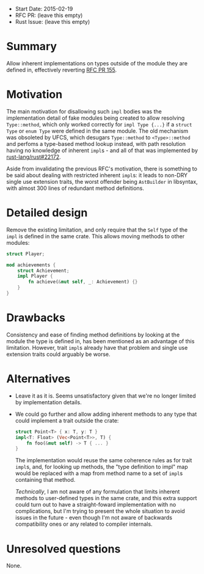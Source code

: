 - Start Date: 2015-02-19
- RFC PR: (leave this empty)
- Rust Issue: (leave this empty)

# Summary

Allow inherent implementations on types outside of the module they are defined in,
effectively reverting [RFC PR 155](https://github.com/rust-lang/rfcs/pull/155).

# Motivation

The main motivation for disallowing such `impl` bodies was the implementation
detail of fake modules being created to allow resolving `Type::method`, which
only worked correctly for `impl Type {...}` if a `struct Type` or `enum Type`
were defined in the same module. The old mechanism was obsoleted by UFCS,
which desugars `Type::method` to `<Type>::method` and perfoms a type-based
method lookup instead, with path resolution having no knowledge of inherent
`impl`s - and all of that was implemented by [rust-lang/rust#22172](https://github.com/rust-lang/rust/pull/22172).

Aside from invalidating the previous RFC's motivation, there is something to be
said about dealing with restricted inherent `impl`s: it leads to non-DRY single
use extension traits, the worst offender being `AstBuilder` in libsyntax, with
almost 300 lines of redundant method definitions.

# Detailed design

Remove the existing limitation, and only require that the `Self` type of the
`impl` is defined in the same crate. This allows moving methods to other modules:
```rust
struct Player;

mod achievements {
    struct Achievement;
    impl Player {
        fn achieve(&mut self, _: Achievement) {}
    }
}
```

# Drawbacks

Consistency and ease of finding method definitions by looking at the module the
type is defined in, has been mentioned as an advantage of this limitation.
However, trait `impl`s already have that problem and single use extension traits
could arguably be worse.

# Alternatives

- Leave it as it is. Seems unsatisfactory given that we're no longer limited
  by implementation details.

- We could go further and allow adding inherent methods to any type that could
  implement a trait outside the crate:
  ```rust
  struct Point<T> { x: T, y: T }
  impl<T: Float> (Vec<Point<T>>, T) {
      fn foo(&mut self) -> T { ... }
  }
  ```

  The implementation would reuse the same coherence rules as for trait `impl`s,
  and, for looking up methods, the "type definition to impl" map would be replaced
  with a map from method name to a set of `impl`s containing that method.

  *Technically*, I am not aware of any formulation that limits inherent methods
  to user-defined types in the same crate, and this extra support could turn out
  to have a straight-foward implementation with no complications, but I'm trying
  to present the whole situation to avoid issues in the future - even though I'm
  not aware of backwards compatibility ones or any related to compiler internals.

# Unresolved questions

None.
